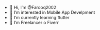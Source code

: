 - 👋 Hi, I’m @Farooq2002
- 👀 I’m interested in Mobile App Develpment
- 🌱 I’m currently learning flutter
- 💞️ I’m Freelancer o Fiverr


<!---
Farooq2002/Farooq2002 is a ✨ special ✨ repository because its `README.md` (this file) appears on your GitHub profile.
You can click the Preview link to take a look at your changes.
--->

